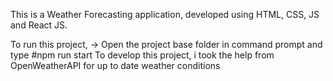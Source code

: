 This is a Weather Forecasting application, developed using HTML, CSS, JS and React JS.

To run this project,
-> Open the project base folder in command prompt and type
      #npm run start
To develop this project, i took the help from OpenWeatherAPI for up to date weather conditions 

